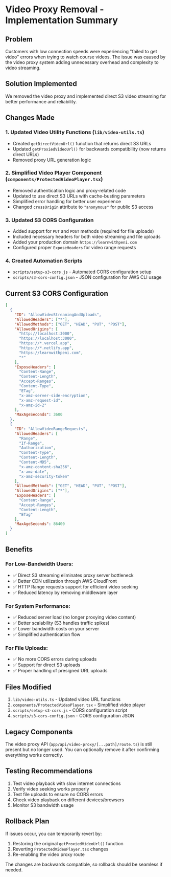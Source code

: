 # Video Proxy Removal - Implementation Summary

## Problem
Customers with low connection speeds were experiencing "failed to get video" errors when trying to watch course videos. The issue was caused by the video proxy system adding unnecessary overhead and complexity to video streaming.

## Solution Implemented
We removed the video proxy and implemented direct S3 video streaming for better performance and reliability.

## Changes Made

### 1. Updated Video Utility Functions (`lib/video-utils.ts`)
- Created `getDirectVideoUrl()` function that returns direct S3 URLs
- Updated `getProxiedVideoUrl()` for backwards compatibility (now returns direct URLs)
- Removed proxy URL generation logic

### 2. Simplified Video Player Component (`components/ProtectedVideoPlayer.tsx`)
- Removed authentication logic and proxy-related code
- Updated to use direct S3 URLs with cache-busting parameters
- Simplified error handling for better user experience
- Changed `crossOrigin` attribute to `"anonymous"` for public S3 access

### 3. Updated S3 CORS Configuration
- Added support for `PUT` and `POST` methods (required for file uploads)
- Included necessary headers for both video streaming and file uploads
- Added your production domain `https://learnwithpeni.com`
- Configured proper `ExposeHeaders` for video range requests

### 4. Created Automation Scripts
- `scripts/setup-s3-cors.js` - Automated CORS configuration setup
- `scripts/s3-cors-config.json` - JSON configuration for AWS CLI usage

## Current S3 CORS Configuration

```json
[
  {
    "ID": "AllowVideoStreamingAndUploads",
    "AllowedHeaders": ["*"],
    "AllowedMethods": ["GET", "HEAD", "PUT", "POST"],
    "AllowedOrigins": [
      "http://localhost:3000",
      "https://localhost:3000", 
      "https://*.vercel.app",
      "https://*.netlify.app",
      "https://learnwithpeni.com",
      "*"
    ],
    "ExposeHeaders": [
      "Content-Range",
      "Content-Length", 
      "Accept-Ranges",
      "Content-Type",
      "ETag",
      "x-amz-server-side-encryption",
      "x-amz-request-id",
      "x-amz-id-2"
    ],
    "MaxAgeSeconds": 3600
  },
  {
    "ID": "AllowVideoRangeRequests",
    "AllowedHeaders": [
      "Range",
      "If-Range",
      "Authorization",
      "Content-Type",
      "Content-Length", 
      "Content-MD5",
      "x-amz-content-sha256",
      "x-amz-date",
      "x-amz-security-token"
    ],
    "AllowedMethods": ["GET", "HEAD", "PUT", "POST"],
    "AllowedOrigins": ["*"],
    "ExposeHeaders": [
      "Content-Range",
      "Accept-Ranges",
      "Content-Length",
      "ETag"
    ],
    "MaxAgeSeconds": 86400
  }
]
```

## Benefits

### For Low-Bandwidth Users:
- ✅ Direct S3 streaming eliminates proxy server bottleneck
- ✅ Better CDN utilization through AWS CloudFront
- ✅ HTTP Range requests support for efficient video seeking
- ✅ Reduced latency by removing middleware layer

### For System Performance:
- ✅ Reduced server load (no longer proxying video content)
- ✅ Better scalability (S3 handles traffic spikes)
- ✅ Lower bandwidth costs on your server
- ✅ Simplified authentication flow

### For File Uploads:
- ✅ No more CORS errors during uploads
- ✅ Support for direct S3 uploads
- ✅ Proper handling of presigned URL uploads

## Files Modified
1. `lib/video-utils.ts` - Updated video URL functions
2. `components/ProtectedVideoPlayer.tsx` - Simplified video player
3. `scripts/setup-s3-cors.js` - CORS configuration script
4. `scripts/s3-cors-config.json` - CORS configuration JSON

## Legacy Components
The video proxy API (`app/api/video-proxy/[...path]/route.ts`) is still present but no longer used. You can optionally remove it after confirming everything works correctly.

## Testing Recommendations
1. Test video playback with slow internet connections
2. Verify video seeking works properly
3. Test file uploads to ensure no CORS errors
4. Check video playback on different devices/browsers
5. Monitor S3 bandwidth usage

## Rollback Plan
If issues occur, you can temporarily revert by:
1. Restoring the original `getProxiedVideoUrl()` function
2. Reverting `ProtectedVideoPlayer.tsx` changes
3. Re-enabling the video proxy route

The changes are backwards compatible, so rollback should be seamless if needed.
